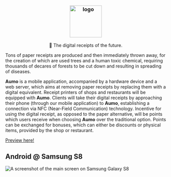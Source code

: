 <h3 align="center"><img src="https://i.imgur.com/unYDhlh.png" alt="logo" height="100px"></h3>
<p align="center">📜 The digital receipts of the future.</p>

  Tons of paper receipts are produced and then immediately thrown away, for the creation of which are used trees and a human toxic chemical, requiring thousands of decares of forests to be cut down and resulting in spreading of diseases.

  **Aumo** is a mobile application, accompanied by a hardware device and a web server, which aims at removing paper receipts by replacing them with a digital equivalent. Receipt printers of shops and restaurants will be equipped with **Aumo**. Clients will take their digital receipts by approaching their phone (through our mobile application) to **Aumo**, establishing a connection via NFC (Near-Field Communication) technology.
  Incentive for using the digital receipt, as opposed to the paper alternative, will be points which users receive when choosing **Aumo** over the traditional option. Points can be exchanged for bonuses, which can either be discounts or physical items, provided by the shop or restaurant.

[Preview here!](https://expo.io/@deliriumproducts/aumo)

## Android @ Samsung S8
![A screenshot of the main screen on Samsung Galaxy S8](https://i.imgur.com/JjaO6XT.jpg)
